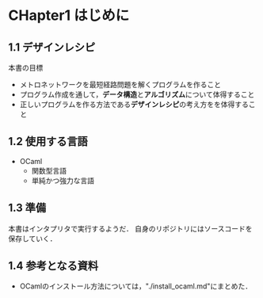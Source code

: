 # CHapter1 はじめに

## 1.1 デザインレシピ
本書の目標
* メトロネットワークを最短経路問題を解くプログラムを作ること
* プログラム作成を通して，**データ構造**と**アルゴリズム**について体得すること
* 正しいプログラムを作る方法である**デザインレシピ**の考え方をを体得すること

## 1.2 使用する言語

* OCaml
    * 関数型言語
    * 単純かつ強力な言語

## 1.3 準備

本書はインタプリタで実行するようだ．
自身のリポジトリにはソースコードを保存していく．

## 1.4 参考となる資料

* OCamlのインストール方法については，"./install_ocaml.md"にまとめた．
